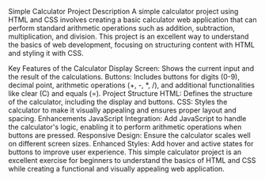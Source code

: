 Simple Calculator Project Description A simple calculator project using HTML and CSS involves creating a basic calculator web application that can perform standard arithmetic operations such as addition, subtraction, multiplication, and division. This project is an excellent way to understand the basics of web development, focusing on structuring content with HTML and styling it with CSS.

Key Features of the Calculator Display Screen: Shows the current input and the result of the calculations. Buttons: Includes buttons for digits (0-9), decimal point, arithmetic operations (+, -, *, /), and additional functionalities like clear (C) and equals (=). Project Structure HTML: Defines the structure of the calculator, including the display and buttons. CSS: Styles the calculator to make it visually appealing and ensures proper layout and spacing. Enhancements JavaScript Integration: Add JavaScript to handle the calculator's logic, enabling it to perform arithmetic operations when buttons are pressed. Responsive Design: Ensure the calculator scales well on different screen sizes. Enhanced Styles: Add hover and active states for buttons to improve user experience. This simple calculator project is an excellent exercise for beginners to understand the basics of HTML and CSS while creating a functional and visually appealing web application.
